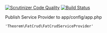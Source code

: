 [![Scrutinizer Code Quality](https://scrutinizer-ci.com/g/the0rem/FAT-CRUD/badges/quality-score.png?b=master)](https://scrutinizer-ci.com/g/the0rem/FAT-CRUD/?branch=master)
[![Build Status](https://scrutinizer-ci.com/g/the0rem/FAT-CRUD/badges/build.png?b=master)](https://scrutinizer-ci.com/g/the0rem/FAT-CRUD/build-status/master)


Publish Service Provider to app/config/app.php

    'Theorem\FatCrud\FatCrudServiceProvider'
